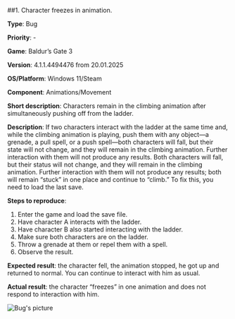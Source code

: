 ##1. Character freezes in animation.

**Type**: Bug

**Priority**: -

**Game**: Baldur’s Gate 3

**Version**: 4.1.1.4494476 from 20.01.2025

**OS/Platform**: Windows 11/Steam

**Component**: Animations/Movement

**Short description**: Characters remain in the climbing animation after simultaneously pushing off from the ladder. 

**Description**: If two characters interact with the ladder at the same time and, while the climbing animation is playing, push them with any object—a grenade, a pull spell, or a push spell—both characters will fall, but their state will not change, and they will remain in the climbing animation. Further interaction with them will not produce any results. Both characters will fall, but their status will not change, and they will remain in the climbing animation. Further interaction with them will not produce any results; both will remain “stuck” in one place and continue to “climb.” To fix this, you need to load the last save.

**Steps to reproduce**:
1. Enter the game and load the save file.
2. Have character A interacts with the ladder.
3. Have character B also started interacting with the ladder. 
4. Make sure both characters are on the ladder. 
5. Throw a grenade at them or repel them with a spell.
6. Observe the result.

**Expected result**: the character fell, the animation stopped, he got up and returned to normal. You can continue to interact with him as usual. 

**Actual result**: the character “freezes” in one animation and does not respond to interaction with him.

![Bug's picture](./screenshots/bug1.png)